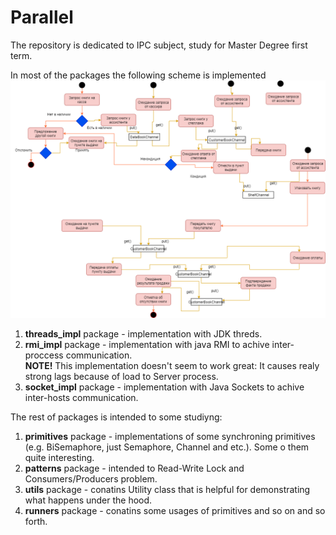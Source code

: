 # Parallel
The repository is dedicated to IPC subject, study for Master Degree first term.

In most of the packages the following scheme is implemented <br>
![System Scheme](Swim%20Lane%20Diagramms%20V2.png)

1. **threads_impl** package - implementation with JDK threds.
2. **rmi_impl** package - implementation with java RMI to achive inter-proccess communication. <br>
**NOTE!** This implementation doesn't seem to work great: It causes realy strong lags because of load to Server process.
3. **socket_impl** package - implementation with Java Sockets to achive inter-hosts communication. <br>

The rest of packages is intended to some studiyng:
1. **primitives** package - implementations of some synchroning primitives (e.g. BiSemaphore, just Semaphore, Channel and etc.). Some o them quite interesting.
2. **patterns** package - intended to Read-Write Lock and Consumers/Producers problem.
3. **utils** package - conatins Utility class that is helpful for demonstrating what happens under the hood.
4. **runners** package - conatins some usages of primitives and so on and so forth.
